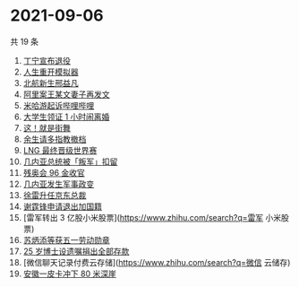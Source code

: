 # 2021-09-06

共 19 条

<!-- BEGIN -->
<!-- 最后更新时间 Mon Sep 06 2021 18:15:01 GMT+0800 (China Standard Time) -->

1. [丁宁宣布退役](https://www.zhihu.com/search?q=丁宁)
1. [人生重开模拟器](https://www.zhihu.com/search?q=人生重开模拟器)
1. [北航新生邢益凡](https://www.zhihu.com/search?q=邢益凡)
1. [阿里案王某文妻子再发文](https://www.zhihu.com/search?q=王某文妻子)
1. [米哈游起诉哔哩哔哩](https://www.zhihu.com/search?q=哔哩哔哩)
1. [大学生领证 1 小时闹离婚](https://www.zhihu.com/search?q=大学生领证)
1. [这！就是街舞](https://www.zhihu.com/search?q=这就是街舞)
1. [余生请多指教撤档](https://www.zhihu.com/search?q=余生请多指教)
1. [LNG 最终晋级世界赛](https://www.zhihu.com/search?q=lng)
1. [几内亚总统被「叛军」扣留](https://www.zhihu.com/search?q=几内亚)
1. [残奥会 96 金收官](https://www.zhihu.com/search?q=东京残奥会)
1. [几内亚发生军事政变](https://www.zhihu.com/search?q=几内亚)
1. [徐雷升任京东总裁](https://www.zhihu.com/search?q=京东)
1. [谢霆锋申请退出加国籍](https://www.zhihu.com/search?q=谢霆锋)
1. [雷军转出 3 亿股小米股票](https://www.zhihu.com/search?q=雷军 小米股票)
1. [苏炳添等获五一劳动勋章](https://www.zhihu.com/search?q=五一劳动勋章)
1. [25 岁博士设遗嘱捐出全部存款](https://www.zhihu.com/search?q=博士捐出全部存款)
1. [微信聊天记录付费云存储](https://www.zhihu.com/search?q=微信 云储存)
1. [安徽一皮卡冲下 80 米深崖](https://www.zhihu.com/search?q=安徽太湖)

<!-- END -->
